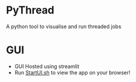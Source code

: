 # PyThread
 A python tool to visualise and run threaded jobs

# GUI

 - GUI Hosted using streamlit
 - Run [StartUI.sh](StartUI.sh) to view the app on your browser!